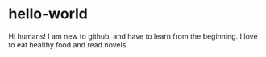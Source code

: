 # hello-world
Hi humans!
I am new to github, and have to learn from the beginning.
I love to eat healthy food and read novels.
